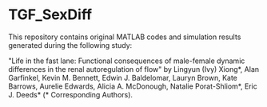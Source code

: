 # TGF_SexDiff

This repository contains original MATLAB codes and simulation results generated during the following study:

"Life in the fast lane: Functional consequences of male-female dynamic differences in the renal autoregulation of flow" by
Lingyun (Ivy) Xiong*, Alan Garfinkel, Kevin M. Bennett, Edwin J. Baldelomar, Lauryn Brown, Kate Barrows, Aurelie Edwards, Alicia A. McDonough, Natalie Porat-Shliom*, Eric J. Deeds* (* Corresponding Authors).

